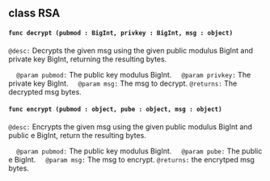 ## class RSA

#### ```func decrypt (pubmod : BigInt, privkey : BigInt, msg : object)```


```@desc:``` Decrypts the given msg using the given public modulus BigInt and private key BigInt, returning the resulting bytes.

&nbsp;&nbsp;&nbsp;&nbsp;```@param pubmod:``` The public key modulus BigInt.
&nbsp;&nbsp;&nbsp;&nbsp;```@param privkey:``` The private key BigInt.
&nbsp;&nbsp;&nbsp;&nbsp;```@param msg:``` The msg to decrypt.
```@returns:``` The decrypted msg bytes.

#### ```func encrypt (pubmod : object, pube : object, msg : object)```


```@desc:``` Encrypts the given msg using the given public modulus BigInt and public e BigInt, return the resulting bytes.

&nbsp;&nbsp;&nbsp;&nbsp;```@param pubmod:``` The public key modulus BigInt.
&nbsp;&nbsp;&nbsp;&nbsp;```@param pube:``` The public e BigInt.
&nbsp;&nbsp;&nbsp;&nbsp;```@param msg:``` The msg to encrypt.
```@returns:``` the encrytped msg bytes.

